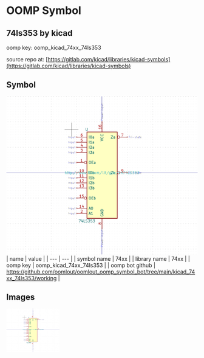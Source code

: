 # OOMP Symbol  
## 74ls353  by kicad  
  
oomp key: oomp_kicad_74xx_74ls353  
  
source repo at: [https://gitlab.com/kicad/libraries/kicad-symbols](https://gitlab.com/kicad/libraries/kicad-symbols)  
## Symbol  
  
[![working.png](working_600.png)](working.png)  
| name | value | 
| --- | --- | 
| symbol name | 74xx | 
| library name | 74xx | 
| oomp key | oomp_kicad_74xx_74ls353 | 
| oomp bot github | https://github.com/oomlout/oomlout_oomp_symbol_bot/tree/main/kicad_74xx_74ls353/working | 
## Images  
  
[![working.png](working_140.png)](working.png)  
